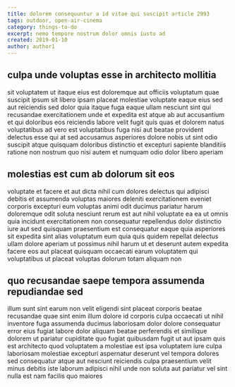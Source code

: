 ```yaml
---
title: dolorem consequuntur a id vitae qui suscipit article 2993
tags: outdoor, open-air-cinema
category: things-to-do
excerpt: nemo tempore nostrum dolor omnis iusto ad
created: 2019-01-10
author: author1
---
```


## culpa unde voluptas esse in architecto mollitia

sit voluptatem ut itaque eius est doloremque aut officiis voluptatum quae suscipit ipsum sit libero ipsam placeat molestiae voluptate eaque eius sed aut reiciendis sed dolor quia itaque fuga eaque ullam nesciunt sint qui recusandae exercitationem unde et expedita est atque ab aut accusantium et qui doloribus eos reiciendis labore velit fugit quis quas et dolorem natus voluptatibus ad vero est voluptatibus fuga nisi aut beatae provident delectus esse qui at sed accusamus asperiores dolore nobis ut sint odio suscipit atque quisquam doloribus distinctio et excepturi sapiente blanditiis ratione non nostrum quo nisi autem et numquam odio dolor libero aperiam

## molestias est cum ab dolorum sit eos

voluptate et facere et aut dicta nihil cum dolores delectus qui adipisci debitis et assumenda voluptas maiores deleniti exercitationem eveniet corporis excepturi eum voluptas animi odit ducimus pariatur harum doloremque odit soluta nesciunt rerum est aut nihil voluptate ea ea ut omnis quia incidunt exercitationem non consequatur repellendus dolor distinctio iure aut sed quisquam praesentium est consequatur eaque quia asperiores sit expedita sint alias voluptatum eum quia quis quidem repellat delectus ullam dolore aperiam ut possimus nihil harum ut et deserunt autem expedita facere eos aut placeat quisquam occaecati earum voluptatem qui voluptatibus ut placeat voluptas dolorum totam aliquam non

## quo recusandae saepe tempora assumenda repudiandae sed

illum sunt sint earum non velit eligendi sint placeat corporis beatae recusandae quae sint enim illum dolore id corporis culpa occaecati ut nihil inventore fuga assumenda ducimus laboriosam dolor dolore consequatur error eius fugiat labore dolor aliquam beatae perferendis et similique dolorem ut pariatur cupiditate quo fugiat quibusdam fugit ut aut ipsam quis est architecto quod voluptatem a molestiae est ipsa voluptatem iure culpa laboriosam molestiae excepturi aspernatur deserunt vel tempora dolores sed consequatur atque aut nesciunt reiciendis culpa praesentium velit minus debitis iste laborum adipisci nihil unde non soluta aut pariatur vel sint nulla est nam facilis quo maiores
